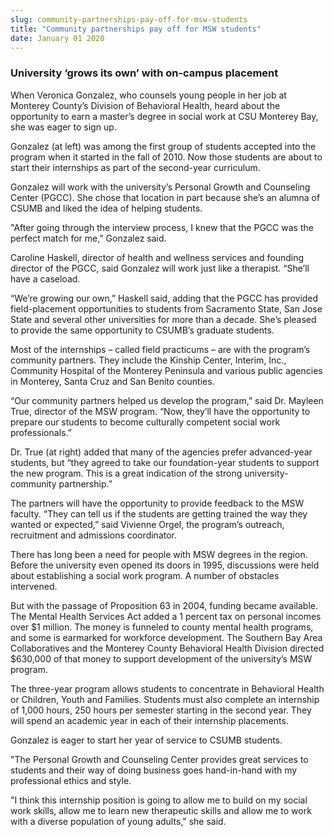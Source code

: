 ```yaml
---
slug: community-partnerships-pay-off-for-msw-students
title: "Community partnerships pay off for MSW students"
date: January 01 2020
---
```


 
<h3>University ‘grows its own’ with on-campus placement</h3>
<p>
  When Veronica Gonzalez, who counsels young people in her job at Monterey
  County’s Division of Behavioral Health, heard about the opportunity to earn a
  master’s degree in social work at CSU Monterey Bay, she was eager to sign up.
</p>
<p>
  Gonzalez (at left) was among the first group of students accepted into the
  program when it started in the fall of 2010. Now those students are about to
  start their internships as part of the second-year curriculum.
</p>
<p>
  Gonzalez will work with the university’s Personal Growth and Counseling Center
  (PGCC). She chose that location in part because she’s an alumna of CSUMB and
  liked the idea of helping students.
</p>
<p>
  "After going through the interview process, I knew that the PGCC was the
  perfect match for me," Gonzalez said.
</p>
<p>
  Caroline Haskell, director of health and wellness services and founding
  director of the PGCC, said Gonzalez will work just like a therapist. “She’ll
  have a caseload.
</p>
<p>
  “We’re growing our own,” Haskell said, adding that the PGCC has provided
  field-placement opportunities to students from Sacramento State, San Jose
  State and several other universities for more than a decade. She’s pleased to
  provide the same opportunity to CSUMB’s graduate students.
</p>
<p>
  Most of the internships – called field practicums – are with the program’s
  community partners. They include the Kinship Center, Interim, Inc., Community
  Hospital of the Monterey Peninsula and various public agencies in Monterey,
  Santa Cruz and San Benito counties.
</p>
<p>
  “Our community partners helped us develop the program,” said Dr. Mayleen True,
  director of the MSW program. “Now, they’ll have the opportunity to prepare our
  students to become culturally competent social work professionals.”
</p>
<p>
  Dr. True (at right) added that many of the agencies prefer advanced-year
  students, but “they agreed to take our foundation-year students to support the
  new program. This is a great indication of the strong university-community
  partnership.”
</p>
<p>
  The partners will have the opportunity to provide feedback to the MSW faculty.
  “They can tell us if the students are getting trained the way they wanted or
  expected,” said Vivienne Orgel, the program’s outreach, recruitment and
  admissions coordinator.
</p>
<p>
  There has long been a need for people with MSW degrees in the region. Before
  the university even opened its doors in 1995, discussions were held about
  establishing a social work program. A number of obstacles intervened.
</p>
<p>
  But with the passage of Proposition 63 in 2004, funding became available. The
  Mental Health Services Act added a 1 percent tax on personal incomes over $1
  million. The money is funneled to county mental health programs, and some is
  earmarked for workforce development. The Southern Bay Area Collaboratives and
  the Monterey County Behavioral Health Division directed $630,000 of that money
  to support development of the university’s MSW program.
</p>
<p>
  The three-year program allows students to concentrate in Behavioral Health or
  Children, Youth and Families. Students must also complete an internship of
  1,000 hours, 250 hours per semester starting in the second year. They will
  spend an academic year in each of their internship placements.
</p>
<p>Gonzalez is eager to start her year of service to CSUMB students.</p>
<p>
  "The Personal Growth and Counseling Center provides great services to students
  and their way of doing business goes hand-in-hand with my professional ethics
  and style.
</p>
<p>
  "I think this internship position is going to allow me to build on my social
  work skills, allow me to learn new therapeutic skills and allow me to work
  with a diverse population of young adults," she said.
</p>
<p></p>
 
